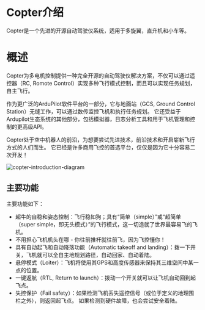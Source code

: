 # Copter介绍

Copter是一个先进的开源自动驾驶仪系统，适用于多旋翼，直升机和小车等。

# 概述

Copter为多电机控制提供一种完全开源的自动驾驶仪解决方案，不仅可以通过遥控器（RC, Romote Control）实现多种飞行模式控制，而且可以实现任务规划，自主飞行。

作为更广泛的ArduPilot软件平台的一部分，它与地面站（GCS, Ground Control Station）无缝工作，可以通过数传监控飞机和执行任务规划。 它还受益于Ardupilot生态系统的其他部分，包括模拟器，日志分析工具和用于飞机管理和控制的更高级API。

Copter处于空中机器人的前沿，为想要尝试先进技术，前沿技术和开启崭新飞行方式的人们而生。 它已经是许多商用飞控的首选平台，仅仅是因为它十分容易二次开发！

![copter-introduction-diagram](http://ardupilot.org/copter/_images/copter-introduction-diagram.jpg)

## 主要功能

主要功能如下：

* 超牛的自稳和姿态控制：飞行稳如狗；具有“简单（simple）”或“超简单（super simple，即无头模式）”的飞行模式，这一切造就了世界最容易飞的飞机。
* 不用担心飞机机头在哪 - 你往前推杆就往前飞，因为飞控懂你！
* 具有自动起飞和自动降落功能（Automatic takeoff and landing）：拨一下开关，飞机就可以全自主地规划路径，自动回家、自动着陆。
* 悬停模式（Loiter）：飞机将使用其GPS和高度传感器来保持其三维空间中某一点的位置。
* 一键返航（RTL, Return to launch）：拨动一个开关就可以让飞机自动回到起飞点。
* 失控保护（Fail safety）：如果检测飞机丢失遥控信号（或位于定义的地理围栏之外），则返回起飞点。 如果检测到硬件故障，也会尝试安全着陆。



